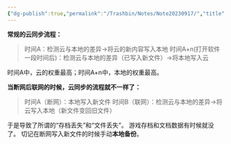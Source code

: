 ```yaml
---
{"dg-publish":true,"permalink":"/Trashbin/Notes/Note20230917/","title":"230917|心得|“云同步”需要注意的问题","created":"","updated":""}
---
```


**常规的云同步流程：**
> 时间A：检测云与本地的差异→将云的新内容写入本地
> 时间A+n(打开软件一段时间后)：检测云与本地的差异（已写入新文件）→将本地写入云

时间A中，云的权重最高；时间A+n中，本地的权重最高。

**当断网后联网的时候，云同步的流程就不一样了：**
> 时间A（断网）：本地写入新文件
> 时间B（联网）：检测云与本地的差异→将云写入本地（新文件变回旧文件）

于是导致了所谓的“存档丢失”和“文件丢失”。
游戏存档和文档数据有时候就没了。
切记在断网写入新文件的时候手动**本地备份**。